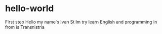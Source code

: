 # hello-world
First step
Hello my name's Ivan St
Im try learn English and programming
In from is Transnistria
